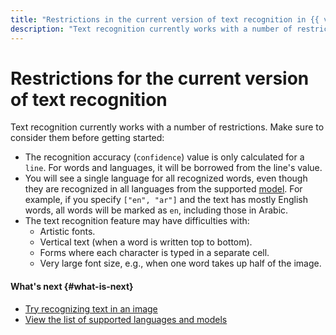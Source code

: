 ```yaml
---
title: "Restrictions in the current version of text recognition in {{ vision-full-name }}"
description: "Text recognition currently works with a number of restrictions. Read this article to learn more about the restrictions."
---
```


# Restrictions for the current version of text recognition

Text recognition currently works with a number of restrictions. Make sure to consider them before getting started:

* The recognition accuracy (`confidence`) value is only calculated for a `line`. For words and languages, it will be borrowed from the line's value.
* You will see a single language for all recognized words, even though they are recognized in all languages from the supported [model](supported-languages.md). For example, if you specify `["en", "ar"]` and the text has mostly English words, all words will be marked as `en`, including those in Arabic.
* The text recognition feature may have difficulties with:
   * Artistic fonts.
   * Vertical text (when a word is written top to bottom).
   * Forms where each character is typed in a separate cell.
   * Very large font size, e.g., when one word takes up half of the image.

#### What's next {#what-is-next}

* [Try recognizing text in an image](../../operations/ocr/text-detection-image.md)
* [View the list of supported languages and models](supported-languages.md)
